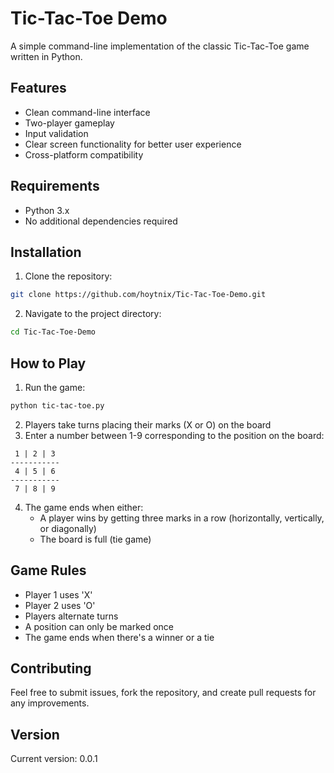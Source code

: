 # Tic-Tac-Toe Demo

A simple command-line implementation of the classic Tic-Tac-Toe game written in Python.

## Features

- Clean command-line interface
- Two-player gameplay
- Input validation
- Clear screen functionality for better user experience
- Cross-platform compatibility

## Requirements

- Python 3.x
- No additional dependencies required

## Installation

1. Clone the repository:
```bash
git clone https://github.com/hoytnix/Tic-Tac-Toe-Demo.git
```

2. Navigate to the project directory:
```bash
cd Tic-Tac-Toe-Demo
```

## How to Play

1. Run the game:
```bash
python tic-tac-toe.py
```

2. Players take turns placing their marks (X or O) on the board
3. Enter a number between 1-9 corresponding to the position on the board:

```
 1 | 2 | 3 
-----------
 4 | 5 | 6 
-----------
 7 | 8 | 9 
```

4. The game ends when either:
   - A player wins by getting three marks in a row (horizontally, vertically, or diagonally)
   - The board is full (tie game)

## Game Rules

- Player 1 uses 'X'
- Player 2 uses 'O'
- Players alternate turns
- A position can only be marked once
- The game ends when there's a winner or a tie

## Contributing

Feel free to submit issues, fork the repository, and create pull requests for any improvements.

## Version

Current version: 0.0.1

